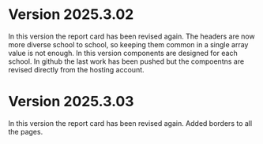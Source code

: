 # Version 2025.3.02

In this version the report card has been revised again. The headers are now more diverse school to school, so keeping them common in a single array value is not enough. In this version components are designed for each school. In github the last work has been pushed but the compoentns are revised directly from the hosting account.

# Version 2025.3.03

In this version the report card has been revised again. Added borders to all the pages.
